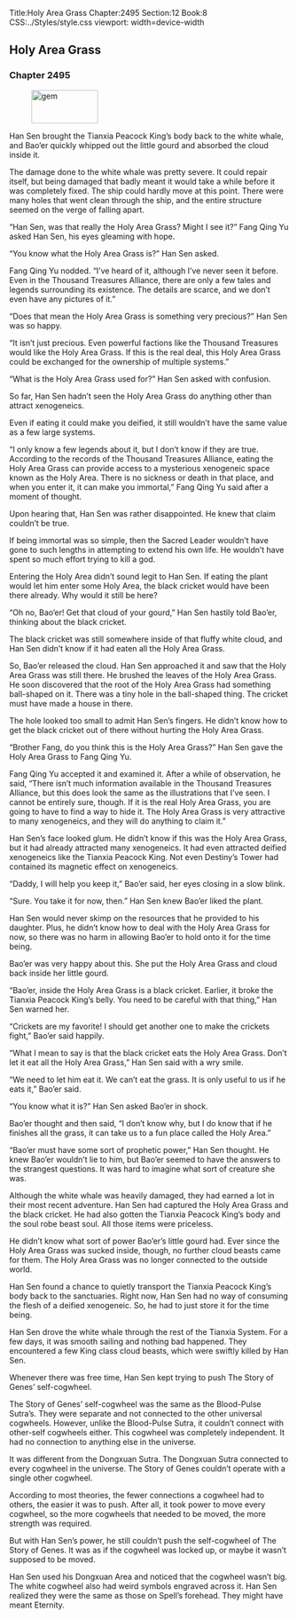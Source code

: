 Title:Holy Area Grass 
Chapter:2495 
Section:12 
Book:8 
CSS:../Styles/style.css 
viewport: width=device-width
  
## Holy Area Grass
### Chapter 2495 
<figure>
	<img src="../Images/gem.gif" alt="gem" id="gem" width="120" height="60" />
</figure>
  

  
  Han Sen brought the Tianxia Peacock King’s body back to the white whale, and Bao’er quickly whipped out the little gourd and absorbed the cloud inside it.

The damage done to the white whale was pretty severe. It could repair itself, but being damaged that badly meant it would take a while before it was completely fixed. The ship could hardly move at this point. There were many holes that went clean through the ship, and the entire structure seemed on the verge of falling apart.

“Han Sen, was that really the Holy Area Grass? Might I see it?” Fang Qing Yu asked Han Sen, his eyes gleaming with hope.

“You know what the Holy Area Grass is?” Han Sen asked.

Fang Qing Yu nodded. “I’ve heard of it, although I’ve never seen it before. Even in the Thousand Treasures Alliance, there are only a few tales and legends surrounding its existence. The details are scarce, and we don’t even have any pictures of it.”

“Does that mean the Holy Area Grass is something very precious?” Han Sen was so happy.

“It isn’t just precious. Even powerful factions like the Thousand Treasures would like the Holy Area Grass. If this is the real deal, this Holy Area Grass could be exchanged for the ownership of multiple systems.”

“What is the Holy Area Grass used for?” Han Sen asked with confusion.

So far, Han Sen hadn’t seen the Holy Area Grass do anything other than attract xenogeneics.

Even if eating it could make you deified, it still wouldn’t have the same value as a few large systems.

“I only know a few legends about it, but I don’t know if they are true. According to the records of the Thousand Treasures Alliance, eating the Holy Area Grass can provide access to a mysterious xenogeneic space known as the Holy Area. There is no sickness or death in that place, and when you enter it, it can make you immortal,” Fang Qing Yu said after a moment of thought.

Upon hearing that, Han Sen was rather disappointed. He knew that claim couldn’t be true.

If being immortal was so simple, then the Sacred Leader wouldn’t have gone to such lengths in attempting to extend his own life. He wouldn’t have spent so much effort trying to kill a god.

Entering the Holy Area didn’t sound legit to Han Sen. If eating the plant would let him enter some Holy Area, the black cricket would have been there already. Why would it still be here?

“Oh no, Bao’er! Get that cloud of your gourd,” Han Sen hastily told Bao’er, thinking about the black cricket.

The black cricket was still somewhere inside of that fluffy white cloud, and Han Sen didn’t know if it had eaten all the Holy Area Grass.

So, Bao’er released the cloud. Han Sen approached it and saw that the Holy Area Grass was still there. He brushed the leaves of the Holy Area Grass. He soon discovered that the root of the Holy Area Grass had something ball-shaped on it. There was a tiny hole in the ball-shaped thing. The cricket must have made a house in there.

The hole looked too small to admit Han Sen’s fingers. He didn’t know how to get the black cricket out of there without hurting the Holy Area Grass.

“Brother Fang, do you think this is the Holy Area Grass?” Han Sen gave the Holy Area Grass to Fang Qing Yu.

Fang Qing Yu accepted it and examined it. After a while of observation, he said, “There isn’t much information available in the Thousand Treasures Alliance, but this does look the same as the illustrations that I’ve seen. I cannot be entirely sure, though. If it is the real Holy Area Grass, you are going to have to find a way to hide it. The Holy Area Grass is very attractive to many xenogeneics, and they will do anything to claim it.”

Han Sen’s face looked glum. He didn’t know if this was the Holy Area Grass, but it had already attracted many xenogeneics. It had even attracted deified xenogeneics like the Tianxia Peacock King. Not even Destiny’s Tower had contained its magnetic effect on xenogeneics.

“Daddy, I will help you keep it,” Bao’er said, her eyes closing in a slow blink.

“Sure. You take it for now, then.” Han Sen knew Bao’er liked the plant.

Han Sen would never skimp on the resources that he provided to his daughter. Plus, he didn’t know how to deal with the Holy Area Grass for now, so there was no harm in allowing Bao’er to hold onto it for the time being.

Bao’er was very happy about this. She put the Holy Area Grass and cloud back inside her little gourd.

“Bao’er, inside the Holy Area Grass is a black cricket. Earlier, it broke the Tianxia Peacock King’s belly. You need to be careful with that thing,” Han Sen warned her.

“Crickets are my favorite! I should get another one to make the crickets fight,” Bao’er said happily.

“What I mean to say is that the black cricket eats the Holy Area Grass. Don’t let it eat all the Holy Area Grass,” Han Sen said with a wry smile.

“We need to let him eat it. We can’t eat the grass. It is only useful to us if he eats it,” Bao’er said.

“You know what it is?” Han Sen asked Bao’er in shock.

Bao’er thought and then said, “I don’t know why, but I do know that if he finishes all the grass, it can take us to a fun place called the Holy Area.”

“Bao’er must have some sort of prophetic power,” Han Sen thought. He knew Bao’er wouldn’t lie to him, but Bao’er seemed to have the answers to the strangest questions. It was hard to imagine what sort of creature she was.

Although the white whale was heavily damaged, they had earned a lot in their most recent adventure. Han Sen had captured the Holy Area Grass and the black cricket. He had also gotten the Tianxia Peacock King’s body and the soul robe beast soul. All those items were priceless.

He didn’t know what sort of power Bao’er’s little gourd had. Ever since the Holy Area Grass was sucked inside, though, no further cloud beasts came for them. The Holy Area Grass was no longer connected to the outside world.

Han Sen found a chance to quietly transport the Tianxia Peacock King’s body back to the sanctuaries. Right now, Han Sen had no way of consuming the flesh of a deified xenogeneic. So, he had to just store it for the time being.

Han Sen drove the white whale through the rest of the Tianxia System. For a few days, it was smooth sailing and nothing bad happened. They encountered a few King class cloud beasts, which were swiftly killed by Han Sen.

Whenever there was free time, Han Sen kept trying to push The Story of Genes’ self-cogwheel.

The Story of Genes’ self-cogwheel was the same as the Blood-Pulse Sutra’s. They were separate and not connected to the other universal cogwheels. However, unlike the Blood-Pulse Sutra, it couldn’t connect with other-self cogwheels either. This cogwheel was completely independent. It had no connection to anything else in the universe.

It was different from the Dongxuan Sutra. The Dongxuan Sutra connected to every cogwheel in the universe. The Story of Genes couldn’t operate with a single other cogwheel.

According to most theories, the fewer connections a cogwheel had to others, the easier it was to push. After all, it took power to move every cogwheel, so the more cogwheels that needed to be moved, the more strength was required.

But with Han Sen’s power, he still couldn’t push the self-cogwheel of The Story of Genes. It was as if the cogwheel was locked up, or maybe it wasn’t supposed to be moved.

Han Sen used his Dongxuan Area and noticed that the cogwheel wasn’t big. The white cogwheel also had weird symbols engraved across it. Han Sen realized they were the same as those on Spell’s forehead. They might have meant Eternity.
